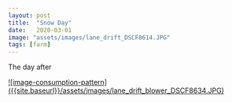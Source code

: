 ```yaml
---
layout: post
title:  "Snow Day"
date:   2020-03-01
image: "assets/images/lane_drift_DSCF8614.JPG"
tags: [farm]
---
```


The day after

<a href="{{site.baseurl}}/assets/images/lane_drift_blower_DSCF8634.JPG">
![image-consumption-pattern]({{site.baseurl}}/assets/images/lane_drift_blower_DSCF8634.JPG)
</a>

